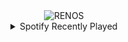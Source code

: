 <div align="center">
<picture>
    <source media="(prefers-color-scheme: dark)" srcset="https://i.ibb.co/ft3Prc0/output-gif.gif">
    <source media="(prefers-color-scheme: light)" srcset="https://i.ibb.co/ft3Prc0/output-gif.gif">
    <img alt="RENOS" src="https://i.ibb.co/ft3Prc0/output-gif.gif">
</picture>
<details>
<summary>Spotify Recently Played</summary>
<img src="https://spotify-recently-played-readme.vercel.app/api?user=31d6d6zerc5ct6kck32na2ozsqf4&unique=1&width=400" alt="Spotify" />
</details>
</div>

<!-- Image deletion URL: https://ibb.co/mtnMhxz/40387bf67f8455fa8a9ddc2287144fe1 -->